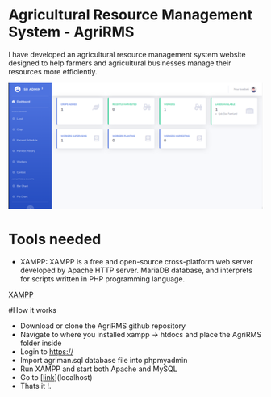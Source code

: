 # Agricultural Resource Management System - AgriRMS
I have developed an agricultural resource management system website designed to help farmers and agricultural businesses manage their resources more efficiently.

 ![Dashboard](https://github.com/Baalbaki956/AgriRMS/blob/master/dashboard.png)

# Tools needed
- XAMPP: XAMPP is a free and open-source cross-platform web server developed by Apache HTTP server. MariaDB database, and interprets for scripts written in PHP programming language.

[XAMPP](https://www.apachefriends.org/download.html)

#How it works
- Download or clone the AgriRMS github repository
- Navigate to where you installed xampp -> htdocs and place the AgriRMS folder inside
- Login to [https://](http://localhost/phpmyadmin)
- Import agriman.sql database file into phpmyadmin
- Run XAMPP and start both Apache and MySQL
- Go to [[link]([https://www.apachefriends.org/download.html](http://localhost/AgriRMS))](localhost)
- Thats it !.

